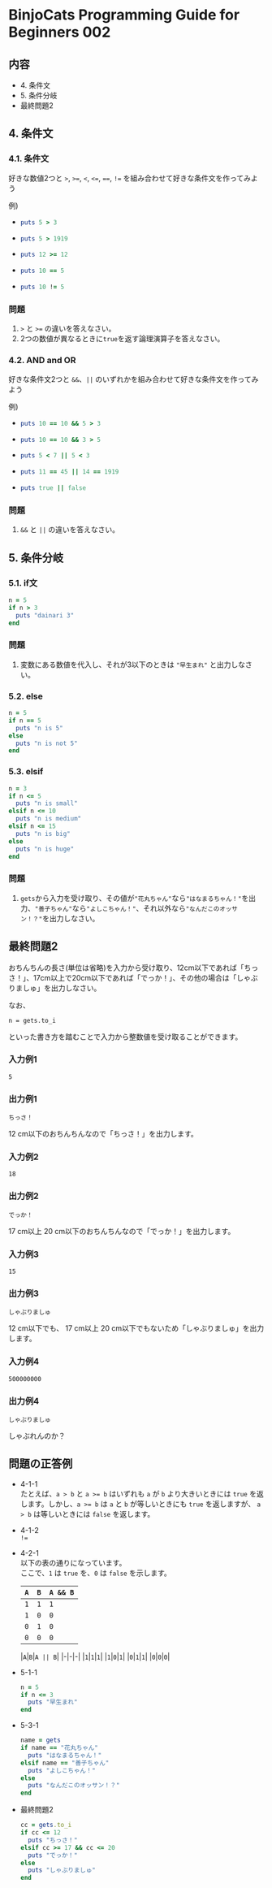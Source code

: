 # BinjoCats Programming Guide for Beginners 002

## 内容

- 4\. 条件文
- 5\. 条件分岐
- 最終問題2

## 4. 条件文

### 4.1. 条件文

好きな数値2つと `>`, `>=`, `<`, `<=`, `==`, `!=` を組み合わせて好きな条件文を作ってみよう

例)
- ```ruby
  puts 5 > 3
  ```

- ```ruby
  puts 5 > 1919
  ```

- ```ruby
  puts 12 >= 12
  ```

- ```ruby
  puts 10 == 5
  ```

- ```ruby
  puts 10 != 5
  ```

### 問題

1. `>` と `>=` の違いを答えなさい。
2. 2つの数値が異なるときに`true`を返す論理演算子を答えなさい。

### 4.2. AND and OR

好きな条件文2つと `&&`、`||` のいずれかを組み合わせて好きな条件文を作ってみよう

例)

- ```ruby
  puts 10 == 10 && 5 > 3
  ```

- ```ruby
  puts 10 == 10 && 3 > 5
  ```

- ```ruby
  puts 5 < 7 || 5 < 3
  ```

- ```ruby
  puts 11 == 45 || 14 == 1919
  ```

- ```ruby
  puts true || false
  ```

### 問題

1. `&&` と `||` の違いを答えなさい。

## 5. 条件分岐

### 5.1. if文

```ruby
n = 5
if n > 3
  puts "dainari 3"
end
```

### 問題

1. 変数にある数値を代入し、それが3以下のときは `"早生まれ"` と出力しなさい。

### 5.2. else

```ruby
n = 5
if n == 5
  puts "n is 5"
else
  puts "n is not 5"
end
```

### 5.3. elsif

```ruby
n = 3
if n <= 5
  puts "n is small"
elsif n <= 10
  puts "n is medium"
elsif n <= 15
  puts "n is big"
else
  puts "n is huge"
end
```

### 問題

1. `gets`から入力を受け取り、その値が`"花丸ちゃん"`なら`"はなまるちゃん！"`を出力、`"善子ちゃん"`なら`"よしこちゃん！"`、それ以外なら`"なんだこのオッサン！？"`を出力しなさい。

## 最終問題2

おちんちんの長さ(単位は省略)を入力から受け取り、12cm以下であれば「ちっさ！」、17cm以上で20cm以下であれば「でっか！」、その他の場合は「しゃぶりましゅ」を出力しなさい。

なお、
```
n = gets.to_i
```
といった書き方を踏むことで入力から整数値を受け取ることができます。

### 入力例1

```
5
```

### 出力例1

```
ちっさ！
```

$12$ cm以下のおちんちんなので「ちっさ！」を出力します。

### 入力例2

```
18
```

### 出力例2

```
でっか！
```

$17$ cm以上 $20$ cm以下のおちんちんなので「でっか！」を出力します。

### 入力例3

```
15
```

### 出力例3

```
しゃぶりましゅ
```

$12$ cm以下でも、 $17$ cm以上 $20$ cm以下でもないため「しゃぶりましゅ」を出力します。

### 入力例4

```
500000000
```

### 出力例4

```
しゃぶりましゅ
```

しゃぶれんのか？

## 問題の正答例

- 4-1-1  
  たとえば、`a > b` と `a >= b` はいずれも `a` が `b` より大きいときには `true` を返します。しかし、`a >= b` は `a` と `b` が等しいときにも `true` を返しますが、 `a > b` は等しいときには `false` を返します。

- 4-1-2  
  `!=`

- 4-2-1  
  以下の表の通りになっています。  
  ここで、`1` は `true` を、`0` は `false` を示します。

  |`A`|`B`|`A && B`|
  |-|-|-|
  |`1`|`1`|`1`|
  |`1`|`0`|`0`|
  |`0`|`1`|`0`|
  |`0`|`0`|`0`|

  |`A`|`B`|`A || B`|
  |-|-|-|
  |`1`|`1`|`1`|
  |`1`|`0`|`1`|
  |`0`|`1`|`1`|
  |`0`|`0`|`0`|

- 5-1-1  
  ```ruby
  n = 5
  if n <= 3
    puts "早生まれ"
  end
  ```

- 5-3-1  
  ```ruby
  name = gets
  if name == "花丸ちゃん"
    puts "はなまるちゃん！"
  elsif name == "善子ちゃん"
    puts "よしこちゃん！"
  else
    puts "なんだこのオッサン！？"
  end
  ```

- 最終問題2  
  ```ruby
  cc = gets.to_i
  if cc <= 12
    puts "ちっさ！"
  elsif cc >= 17 && cc <= 20
    puts "でっか！"  
  else
    puts "しゃぶりましゅ"
  end
  ```